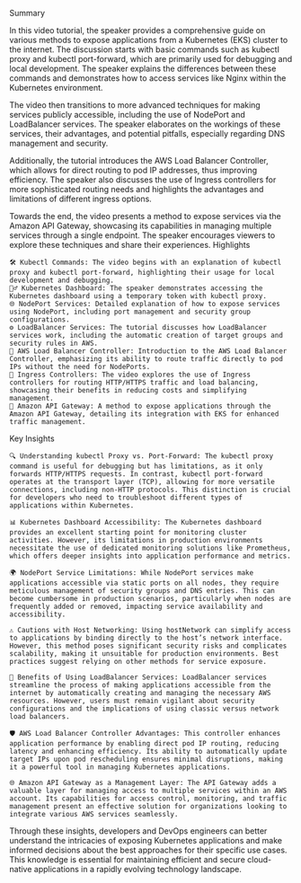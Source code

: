 Summary

In this video tutorial, the speaker provides a comprehensive guide on various methods to expose applications from a Kubernetes (EKS) cluster to the internet. The discussion starts with basic commands such as kubectl proxy and kubectl port-forward, which are primarily used for debugging and local development. The speaker explains the differences between these commands and demonstrates how to access services like Nginx within the Kubernetes environment.

The video then transitions to more advanced techniques for making services publicly accessible, including the use of NodePort and LoadBalancer services. The speaker elaborates on the workings of these services, their advantages, and potential pitfalls, especially regarding DNS management and security.

Additionally, the tutorial introduces the AWS Load Balancer Controller, which allows for direct routing to pod IP addresses, thus improving efficiency. The speaker also discusses the use of Ingress controllers for more sophisticated routing needs and highlights the advantages and limitations of different ingress options.

Towards the end, the video presents a method to expose services via the Amazon API Gateway, showcasing its capabilities in managing multiple services through a single endpoint. The speaker encourages viewers to explore these techniques and share their experiences.
Highlights

    🛠️ Kubectl Commands: The video begins with an explanation of kubectl proxy and kubectl port-forward, highlighting their usage for local development and debugging.
    🕵️‍♂️ Kubernetes Dashboard: The speaker demonstrates accessing the Kubernetes dashboard using a temporary token with kubectl proxy.
    🌐 NodePort Services: Detailed explanation of how to expose services using NodePort, including port management and security group configurations.
    ⚙️ LoadBalancer Services: The tutorial discusses how LoadBalancer services work, including the automatic creation of target groups and security rules in AWS.
    🔄 AWS Load Balancer Controller: Introduction to the AWS Load Balancer Controller, emphasizing its ability to route traffic directly to pod IPs without the need for NodePorts.
    🚦 Ingress Controllers: The video explores the use of Ingress controllers for routing HTTP/HTTPS traffic and load balancing, showcasing their benefits in reducing costs and simplifying management.
    🚀 Amazon API Gateway: A method to expose applications through the Amazon API Gateway, detailing its integration with EKS for enhanced traffic management.

Key Insights

    🔍 Understanding kubectl Proxy vs. Port-Forward: The kubectl proxy command is useful for debugging but has limitations, as it only forwards HTTP/HTTPS requests. In contrast, kubectl port-forward operates at the transport layer (TCP), allowing for more versatile connections, including non-HTTP protocols. This distinction is crucial for developers who need to troubleshoot different types of applications within Kubernetes.

    📊 Kubernetes Dashboard Accessibility: The Kubernetes dashboard provides an excellent starting point for monitoring cluster activities. However, its limitations in production environments necessitate the use of dedicated monitoring solutions like Prometheus, which offers deeper insights into application performance and metrics.

    🌍 NodePort Service Limitations: While NodePort services make applications accessible via static ports on all nodes, they require meticulous management of security groups and DNS entries. This can become cumbersome in production scenarios, particularly when nodes are frequently added or removed, impacting service availability and accessibility.

    ⚠️ Cautions with Host Networking: Using hostNetwork can simplify access to applications by binding directly to the host’s network interface. However, this method poses significant security risks and complicates scalability, making it unsuitable for production environments. Best practices suggest relying on other methods for service exposure.

    🔗 Benefits of Using LoadBalancer Services: LoadBalancer services streamline the process of making applications accessible from the internet by automatically creating and managing the necessary AWS resources. However, users must remain vigilant about security configurations and the implications of using classic versus network load balancers.

    🛡️ AWS Load Balancer Controller Advantages: This controller enhances application performance by enabling direct pod IP routing, reducing latency and enhancing efficiency. Its ability to automatically update target IPs upon pod rescheduling ensures minimal disruptions, making it a powerful tool in managing Kubernetes applications.

    🌐 Amazon API Gateway as a Management Layer: The API Gateway adds a valuable layer for managing access to multiple services within an AWS account. Its capabilities for access control, monitoring, and traffic management present an effective solution for organizations looking to integrate various AWS services seamlessly.

Through these insights, developers and DevOps engineers can better understand the intricacies of exposing Kubernetes applications and make informed decisions about the best approaches for their specific use cases. This knowledge is essential for maintaining efficient and secure cloud-native applications in a rapidly evolving technology landscape.

